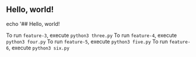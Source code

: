 ## Hello, world!

echo '## Hello, world!

To run `feature-3`, execute `python3 three.py`
To run `feature-4`, execute `python3 four.py`
To run `feature-5`, execute `python3 five.py`
To run `feature-6`, execute `python3 six.py`

